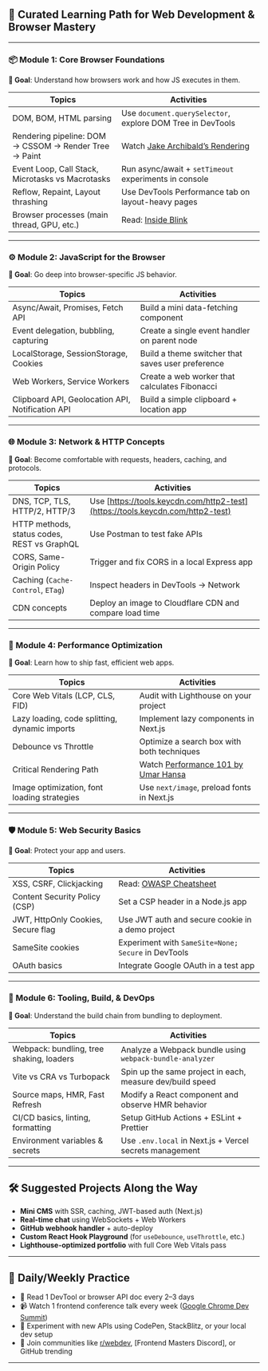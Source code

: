 

## 🧭 Curated Learning Path for Web Development & Browser Mastery

---

### **📦 Module 1: Core Browser Foundations**

**🎯 Goal**: Understand how browsers work and how JS executes in them.

| Topics                                                | Activities                                                                               |
| ----------------------------------------------------- | ---------------------------------------------------------------------------------------- |
| DOM, BOM, HTML parsing                                | Use `document.querySelector`, explore DOM Tree in DevTools                               |
| Rendering pipeline: DOM → CSSOM → Render Tree → Paint | Watch [Jake Archibald’s Rendering](https://www.youtube.com/watch?v=SmE4OwHztCc)          |
| Event Loop, Call Stack, Microtasks vs Macrotasks      | Run async/await + `setTimeout` experiments in console                                    |
| Reflow, Repaint, Layout thrashing                     | Use DevTools Performance tab on layout-heavy pages                                       |
| Browser processes (main thread, GPU, etc.)            | Read: [Inside Blink](https://www.html5rocks.com/en/tutorials/internals/howbrowserswork/) |

---

### **⚙️ Module 2: JavaScript for the Browser**

**🎯 Goal**: Go deep into browser-specific JS behavior.

| Topics                                           | Activities                                        |
| ------------------------------------------------ | ------------------------------------------------- |
| Async/Await, Promises, Fetch API                 | Build a mini data-fetching component              |
| Event delegation, bubbling, capturing            | Create a single event handler on parent node      |
| LocalStorage, SessionStorage, Cookies            | Build a theme switcher that saves user preference |
| Web Workers, Service Workers                     | Create a web worker that calculates Fibonacci     |
| Clipboard API, Geolocation API, Notification API | Build a simple clipboard + location app           |

---

### **🌐 Module 3: Network & HTTP Concepts**

**🎯 Goal**: Become comfortable with requests, headers, caching, and protocols.

| Topics                                      | Activities                                                                     |
| ------------------------------------------- | ------------------------------------------------------------------------------ |
| DNS, TCP, TLS, HTTP/2, HTTP/3               | Use [https://tools.keycdn.com/http2-test](https://tools.keycdn.com/http2-test) |
| HTTP methods, status codes, REST vs GraphQL | Use Postman to test fake APIs                                                  |
| CORS, Same-Origin Policy                    | Trigger and fix CORS in a local Express app                                    |
| Caching (`Cache-Control`, `ETag`)           | Inspect headers in DevTools → Network                                          |
| CDN concepts                                | Deploy an image to Cloudflare CDN and compare load time                        |

---

### **🚀 Module 4: Performance Optimization**

**🎯 Goal**: Learn how to ship fast, efficient web apps.

| Topics                                        | Activities                                                                         |
| --------------------------------------------- | ---------------------------------------------------------------------------------- |
| Core Web Vitals (LCP, CLS, FID)               | Audit with Lighthouse on your project                                              |
| Lazy loading, code splitting, dynamic imports | Implement lazy components in Next.js                                               |
| Debounce vs Throttle                          | Optimize a search box with both techniques                                         |
| Critical Rendering Path                       | Watch [Performance 101 by Umar Hansa](https://www.youtube.com/watch?v=Z3HGJsNLQ1E) |
| Image optimization, font loading strategies   | Use `next/image`, preload fonts in Next.js                                         |

---

### **🛡️ Module 5: Web Security Basics**

**🎯 Goal**: Protect your app and users.

| Topics                             | Activities                                                    |
| ---------------------------------- | ------------------------------------------------------------- |
| XSS, CSRF, Clickjacking            | Read: [OWASP Cheatsheet](https://cheatsheetseries.owasp.org/) |
| Content Security Policy (CSP)      | Set a CSP header in a Node.js app                             |
| JWT, HttpOnly Cookies, Secure flag | Use JWT auth and secure cookie in a demo project              |
| SameSite cookies                   | Experiment with `SameSite=None; Secure` in DevTools           |
| OAuth basics                       | Integrate Google OAuth in a test app                          |

---

### **🔧 Module 6: Tooling, Build, & DevOps**

**🎯 Goal**: Understand the build chain from bundling to deployment.

| Topics                                   | Activities                                                |
| ---------------------------------------- | --------------------------------------------------------- |
| Webpack: bundling, tree shaking, loaders | Analyze a Webpack bundle using `webpack-bundle-analyzer`  |
| Vite vs CRA vs Turbopack                 | Spin up the same project in each, measure dev/build speed |
| Source maps, HMR, Fast Refresh           | Modify a React component and observe HMR behavior         |
| CI/CD basics, linting, formatting        | Setup GitHub Actions + ESLint + Prettier                  |
| Environment variables & secrets          | Use `.env.local` in Next.js + Vercel secrets management   |

---

## 🛠️ Suggested Projects Along the Way

* **Mini CMS** with SSR, caching, JWT-based auth (Next.js)
* **Real-time chat** using WebSockets + Web Workers
* **GitHub webhook handler** + auto-deploy
* **Custom React Hook Playground** (for `useDebounce`, `useThrottle`, etc.)
* **Lighthouse-optimized portfolio** with full Core Web Vitals pass

---

## 🔄 Daily/Weekly Practice

* 📄 Read 1 DevTool or browser API doc every 2–3 days
* 📹 Watch 1 frontend conference talk every week ([Google Chrome Dev Summit](https://www.youtube.com/@ChromeDevelopers))
* 🧪 Experiment with new APIs using CodePen, StackBlitz, or your local dev setup
* 🧩 Join communities like [r/webdev](https://www.reddit.com/r/webdev/), \[Frontend Masters Discord], or GitHub trending

---

